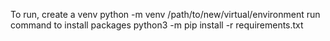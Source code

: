 To run, create a venv
python -m venv /path/to/new/virtual/environment
run command to install packages
python3 -m pip install -r requirements.txt
